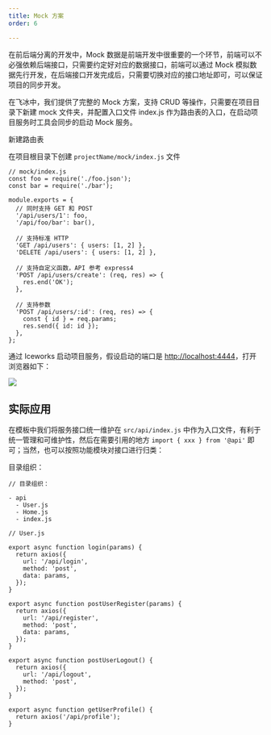 ```yaml
---
title: Mock 方案
order: 6

---
```


在前后端分离的开发中，Mock 数据是前端开发中很重要的一个环节，前端可以不必强依赖后端接口，只需要约定好对应的数据接口，前端可以通过 Mock 模拟数据先行开发，在后端接口开发完成后，只需要切换对应的接口地址即可，可以保证项目的同步开发。

在飞冰中，我们提供了完整的 Mock 方案，支持 CRUD 等操作，只需要在项目目录下新建 mock 文件夹，并配置入口文件 index.js 作为路由表的入口，在启动项目服务时工具会同步的启动 Mock 服务。

新建路由表

在项目根目录下创建 `projectName/mock/index.js` 文件

```
// mock/index.js
const foo = require('./foo.json');
const bar = require('./bar');

module.exports = {
  // 同时支持 GET 和 POST
  '/api/users/1': foo,
  '/api/foo/bar': bar(),

  // 支持标准 HTTP
  'GET /api/users': { users: [1, 2] },
  'DELETE /api/users': { users: [1, 2] },

  // 支持自定义函数，API 参考 express4
  'POST /api/users/create': (req, res) => {
    res.end('OK');
  },

  // 支持参数
  'POST /api/users/:id': (req, res) => {
    const { id } = req.params;
    res.send({ id: id });
  },
};
```

通过 Iceworks 启动项目服务，假设启动的端口是 [http://localhost:4444](http://localhost:4444/)，打开浏览器如下：

![](https://cdn.yuque.com/lark/0/2018/png/71071/1531298503243-62862b39-3a29-4ab5-b7f4-b2ef7f30ed08.png)

## 实际应用

在模板中我们将服务接口统一维护在 `src/api/index.js` 中作为入口文件，有利于统一管理和可维护性，然后在需要引用的地方 `import { xxx } from '@api'` 即可；当然，也可以按照功能模块对接口进行归类：

目录组织：

```
// 目录组织：

- api
  - User.js
  - Home.js
  - index.js
```

```
// User.js

export async function login(params) {
  return axios({
    url: '/api/login',
    method: 'post',
    data: params,
  });
}

export async function postUserRegister(params) {
  return axios({
    url: '/api/register',
    method: 'post',
    data: params,
  });
}

export async function postUserLogout() {
  return axios({
    url: '/api/logout',
    method: 'post',
  });
}

export async function getUserProfile() {
  return axios('/api/profile');
}
```
